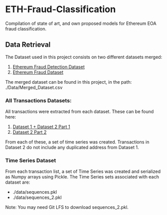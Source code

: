 # ETH-Fraud-Classification
 Compilation of state of art, and own proposed models for Ethereum EOA fraud classification.

## Data Retrieval
The Dataset used in this project consists on two different datasets merged:
1. [Ethereum Fraud Detection Dataset](https://www.kaggle.com/datasets/vagifa/ethereum-frauddetection-dataset)
2. [Ethereum Fraud Dataset](https://www.kaggle.com/datasets/gescobero/ethereum-fraud-dataset)

The merged dataset can be found in this project, in the path: ./Data/Merged_Dataset.csv

### All Transactions Datasets:
All transactions were extracted from each dataset. These can be found here:
1. [Dataset 1 + Dataset 2 Part 1](https://drive.google.com/drive/folders/13AF1hXQvHs5OUWBWS3Geiv6612mzwTH4?usp=sharing)
2. [Dataset 2 Part 2](https://drive.google.com/drive/folders/1WbNFESZq6R8T60K9bpsYwWyiNftZ4JiF?usp=sharing)

From each of these, a set of time series was created. Transactions in Dataset 2 do not include any duplicated address from Dataset 1.

### Time Series Dataset
From each transaction list, a set of Time Series was created and serialized as Numpy arrays using Pickle. The Time Series sets associated with each dataset are:

- ./data/sequences.pkl
- ./data/sequences_2.pkl

Note: You may need Git LFS to download sequences_2.pkl.
